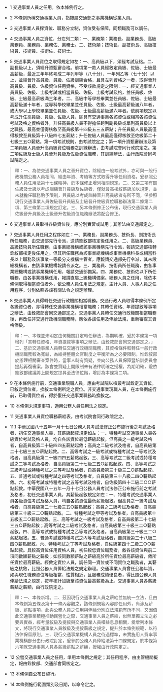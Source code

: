 * 1 交通事業人員之任用，依本條例行之。

* 2 本條例所稱交通事業人員，指隸屬交通部之事業機構從業人員。

* 3 交通事業人員採資位、職務分立制，資位受有保障，同類職務可以調任。

* 4 交通事業人員之資位，分左列二類：一、業務類：業務長、副業務長、高級業務員、業務員、業務佐、業務士。二、技術類；技術長、副技術長、高級技術員、技術員、技術佐、技術士。

* 5 交通事業人員資位之取得規定如左：一、高員級以下，須經考試及格。二、副長級以上，須經升資甄審合格。前項第一款人員經敘定員級、佐級、士級最高薪級，最近三年年終考成二年列甲等（八十分）、一年列乙等（七十分）以上，並經晉升高員級、員級、佐級訓練合格，且具左列資格之一者，取得晉升高員級、員級、佐級資位任用資格，不受該款規定之限制：一、經交通事業人員員級、佐級、士級考試或相當員級、佐級、士級考試及格，並任員級、佐級、士級最高薪級滿三年者。二、高級中等學校畢業並任員級、佐級、士級最高薪級滿十年者，或專科學校畢業並任員級、佐級、士級最高薪級滿八年者，或大學以上學校畢業並任員級、佐級、士級最高薪級滿六年者。依前項規定以考成升任高員級、員級、佐級人員，除具有交通事業各該資位或相當各該資位考試及格之資格者外，升任高員級人員不得擔任跨列副長級或單列高員級以上之職務，最高並僅得核敘至高員級第十四級五三五薪點；升任員級人員最高僅得核敘至員級第十八級四七五薪點；升任佐級人員最高僅得核敘至佐級第二十七級三五○薪點。第一項考試規則，由考試院定之；第一項升資甄審辦法及第二項員級人員晉升高員級資位職務之訓練辦法，由考試院會同行政院定之。第二項佐級及士級人員晉升員級及佐級資位職務，其訓練辦法，由行政院會同考試院定之。

> 釋：一、為使交通事業人員之晉升資位，除經由一般考試外，亦可與一般行政機關公務人員相同，經由年資、考績等方式取得升等任用資格，爰參照公務人員任用法第十七條精神，於本條修正增列相關規定。二、又第三項有關佐級及士級以考成訓練晉升員級及佐級者，僅就最高核敘薪級加以規定，並未就擔任職務酌予限制，與員級以考成訓練晉升高員級者有所不同，係參照現行交通事業人員佐級晉升員級及士級晉升佐級資位職務辦法第二條第二項、第三條第二項規定訂定。三、另本條例修正公布後，現行交通事業人員佐級晉升員級及士級晉升佐級資位職務辦法將配合修正。

* 6 交通事業人員取得各級資位後，應分別實習或試用；其辦法由交通部定之。

* 7 交通事業人員任用之程序如左：一、業務長、副業務長、技術長、副技術長所任職務，由交通部先行令派，送請銓敘部核定後任用之。二、高級業務員、高級技術員所任職務，由事業總機構或該事業機構先行令派，報請交通部核轉銓敘部核定後任用之。但其所任職務為該事業總機構或事業機構科長或相當科長以上職務及該事業一等級分支機構主管者，應報請交通部先行令派，其未設總機構者，由該事業機構報請令派之。三、業務員、技術員所任職務，由各事業總機構或該事業機構任用，報請交通部備案。四、業務佐、技術佐以下所任職務，由各事業機構任用，報請直屬上級機構備案。總務人員之任用，除依本條例取得相當資位者外，依公務人員任用法之規定。主計人員、人事人員之任用程序，分別依照各該有關法令之規定辦理。

* 8 交通事業人員得轉任交通行政機關相當職務。交通行政人員取得本條例所定各級資位者，亦得轉任交通事業機構相當職務；其轉任資格、年資提敘等事項之辦法，由銓敘部會同交通部定之。交通事業人員轉任交通行政機關相當職務後，再改任非交通行政機關職務時，應依各該任用及俸給法規，重新審查其資格俸級。

> 釋：一、本條並未明定由何機關訂定轉任辦法，為期明確，爰於本條第一項增列「其轉任資格、年資提敘等事項之辦法，由銓敘部會同交通部定之。」二、基於交通事業人員轉任交通行政機關職務，其資格條件較轉任一般行政機關職務較為寬鬆，為維持整體文官制度之平衡所為之必要限制。惟銓敘部於辦理相關審查案件時，當事人時有質疑，並向公務人員保障暨培訓委員會提起再復審案，該會並質疑上開限制未有法律明確之授權，為期明確，爰依銓敘部建議將上開規定提昇至法律位階，增訂為本條第二項。

* 9 在本條例施行前，交通事業現職人員，應由考試院以檢覈考試銓定其資位，已敘定資位者，換敘本條例所定之資位。非交通事業現職人員，在本條例施行前，已取得資位者，得於復任交通事業職務時換敘之。

* 10 本條例未規定事項，適用公務人員任用法之規定。

* 11 交通事業人員資位職務薪給表，由考試院會同行政院定之。

* 11.1 中華民國八十五年一月十七日公務人員考試法修正公布施行後之考試及格者，初任交通事業人員，其薪級起敘規定如左：一、特種考試交通事業人員各級資位考試及格人員，均自各該資位最低薪級起敘。但高員之一級考試及格者，自高員級第二十級四四五薪點起敘；高員之二級考試及格者，自高員級第二十七級三五○薪點起敘。二、高等考試之一級考試或特種考試之一等考試及格者，自高員級第二十級四四五薪點起敘。三、高等考試之二級考試或特種考試之二等考試及格者，自高員級第二十七級三五○薪點起敘。四、高等考試之三級考試或特種考試之三等考試及格者，自高員級第三十級三二○薪點起敘。五、普通考試或特種考試之四等考試及格者，自員級第三十八級二四○薪點起敘。六、初等考試或特種考試之五等考試及格者，自佐級第四十二級二○○薪點起敘。中華民國八十五年一月十七日公務人員考試法修正公布施行前之考試及格者，初任交通事業人員，其薪級起敘規定如左：一、特種考試交通事業人員各級資位考試及格人員，均自各該資位最低薪級起敘。但高員之一級考試及格者，自高員級第二十七級三五○薪點起敘；高員之二級考試及格者，自高員級第三十級三二○薪點起敘。二、特種考試之甲等考試及格者，自高員級第十五級五二○薪點起敘。三、高等考試之一級考試及格者，自高員級第二十七級三五○薪點起敘；高等考試之二級考試及格者，自高員級第三十級三二○薪點起敘。四、高等考試或特種考試之乙等考試及格者，自高員級第三十級三二○薪點起敘。五、普通考試或特種考試之丙等考試及格者，自員級第三十八級二四○薪點起敘。六、特種考試之丁等考試及格者，自佐級第四十二級二○○薪點起敘。具較高資位任用資格人員，初任較低資位職務者，敘各該資位與前二項同數額薪點之薪級；如該同數額薪點之薪級高於所任資位最高薪級者，敘所任資位最高薪級。經敘定資位人員，調任同一資位或不同資位之職務者，其薪級之核敘，比照公務人員俸給法規之規定辦理。交通事業人員曾任公務年資，如與現任職務資位等級相當、性質相近，且服務成績優良者，得比照公務人員俸給法規之規定，按年核計加級至該資位最高薪級為止。交通事業人員各薪級薪點之薪額，由行政院定之。

> 釋：一、本條新增。二、茲因現行交通事業人員之薪給並無統一立法，且由本條例第五條及第十一條內容觀之，該條例規範內容除任用外，尚涉及薪級、薪點事項，此與公務人員之任用與俸給分別立法規範有所不同，又因值此交通事業積極推動民營化之際，交通事業人員之薪給，似無單獨立法之必要與實益，經考量敘級及提敘與交通事業人員權益息息相關，爰增列本條文，將現行交通事業人員敘級及提敘薪級之規定，提升於本條例規範，以符法律保留原則。三、現行交通事業機構人員之待遇標準，未實施用人費率事業機構部分由行政院訂定，爰參酌公務人員俸給法第十四條規定，於本條第六項就交通事業人員各薪級薪點之薪額，授權由行政院定之。

* 12 公營交通事業人員之任用，準用本條例之規定；其任用程序，由主管機關擬定，報由銓敘部、交通部會同核定之。

* 13 本條例自公布日施行。

* 14 本條例施行範圍類別及日期，以命令定之。

